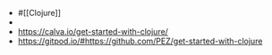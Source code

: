 - #[[Clojure]]
-
- https://calva.io/get-started-with-clojure/
- https://gitpod.io/#https://github.com/PEZ/get-started-with-clojure